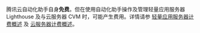 腾讯云自动化助手自身**免费**。但在使用自动化助手操作及管理轻量应用服务器 Lighthouse 及与云服务器 CVM 时，可能产生费用。详情请参 [轻量应用服务器计费概述](https://cloud.tencent.com/document/product/1207/44368) 及 [云服务器计费概述](https://cloud.tencent.com/document/product/213/2179)。
